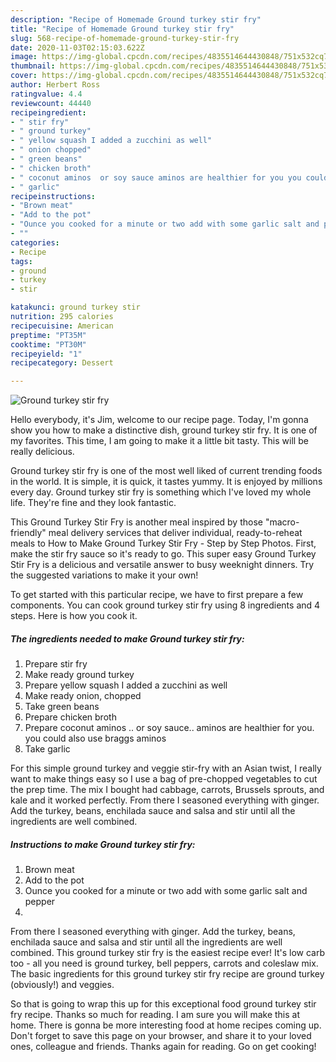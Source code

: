 ```yaml
---
description: "Recipe of Homemade Ground turkey stir fry"
title: "Recipe of Homemade Ground turkey stir fry"
slug: 568-recipe-of-homemade-ground-turkey-stir-fry
date: 2020-11-03T02:15:03.622Z
image: https://img-global.cpcdn.com/recipes/4835514644430848/751x532cq70/ground-turkey-stir-fry-recipe-main-photo.jpg
thumbnail: https://img-global.cpcdn.com/recipes/4835514644430848/751x532cq70/ground-turkey-stir-fry-recipe-main-photo.jpg
cover: https://img-global.cpcdn.com/recipes/4835514644430848/751x532cq70/ground-turkey-stir-fry-recipe-main-photo.jpg
author: Herbert Ross
ratingvalue: 4.4
reviewcount: 44440
recipeingredient:
- " stir fry"
- " ground turkey"
- " yellow squash I added a zucchini as well"
- " onion chopped"
- " green beans"
- " chicken broth"
- " coconut aminos  or soy sauce aminos are healthier for you you could also use braggs aminos"
- " garlic"
recipeinstructions:
- "Brown meat"
- "Add to the pot"
- "Ounce you cooked for a minute or two add with some garlic salt and pepper"
- ""
categories:
- Recipe
tags:
- ground
- turkey
- stir

katakunci: ground turkey stir 
nutrition: 295 calories
recipecuisine: American
preptime: "PT35M"
cooktime: "PT30M"
recipeyield: "1"
recipecategory: Dessert

---
```



![Ground turkey stir fry](https://img-global.cpcdn.com/recipes/4835514644430848/751x532cq70/ground-turkey-stir-fry-recipe-main-photo.jpg)

Hello everybody, it's Jim, welcome to our recipe page. Today, I'm gonna show you how to make a distinctive dish, ground turkey stir fry. It is one of my favorites. This time, I am going to make it a little bit tasty. This will be really delicious.

Ground turkey stir fry is one of the most well liked of current trending foods in the world. It is simple, it is quick, it tastes yummy. It is enjoyed by millions every day. Ground turkey stir fry is something which I've loved my whole life. They're fine and they look fantastic.

This Ground Turkey Stir Fry is another meal inspired by those &#34;macro-friendly&#34; meal delivery services that deliver individual, ready-to-reheat meals to How to Make Ground Turkey Stir Fry - Step by Step Photos. First, make the stir fry sauce so it&#39;s ready to go. This super easy Ground Turkey Stir Fry is a delicious and versatile answer to busy weeknight dinners. Try the suggested variations to make it your own!


To get started with this particular recipe, we have to first prepare a few components. You can cook ground turkey stir fry using 8 ingredients and 4 steps. Here is how you cook it.

<!--inarticleads1-->

##### The ingredients needed to make Ground turkey stir fry:

1. Prepare  stir fry
1. Make ready  ground turkey
1. Prepare  yellow squash I added a zucchini as well
1. Make ready  onion, chopped
1. Take  green beans
1. Prepare  chicken broth
1. Prepare  coconut aminos .. or soy sauce.. aminos are healthier for you. you could also use braggs aminos
1. Take  garlic


For this simple ground turkey and veggie stir-fry with an Asian twist, I really want to make things easy so I use a bag of pre-chopped vegetables to cut the prep time. The mix I bought had cabbage, carrots, Brussels sprouts, and kale and it worked perfectly. From there I seasoned everything with ginger. Add the turkey, beans, enchilada sauce and salsa and stir until all the ingredients are well combined. 

<!--inarticleads2-->

##### Instructions to make Ground turkey stir fry:

1. Brown meat
1. Add to the pot
1. Ounce you cooked for a minute or two add with some garlic salt and pepper
1. 


From there I seasoned everything with ginger. Add the turkey, beans, enchilada sauce and salsa and stir until all the ingredients are well combined. This ground turkey stir fry is the easiest recipe ever! It&#39;s low carb too - all you need is ground turkey, bell peppers, carrots and coleslaw mix. The basic ingredients for this ground turkey stir fry recipe are ground turkey (obviously!) and veggies. 

So that is going to wrap this up for this exceptional food ground turkey stir fry recipe. Thanks so much for reading. I am sure you will make this at home. There is gonna be more interesting food at home recipes coming up. Don't forget to save this page on your browser, and share it to your loved ones, colleague and friends. Thanks again for reading. Go on get cooking!
